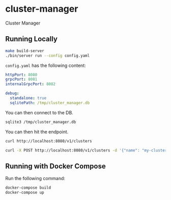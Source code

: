 # cluster-manager
Cluster Manager


## Running Locally

```bash
make build-server
./bin/server run --config config.yaml
```

`config.yaml` has the following content:

```yaml
httpPort: 8080
grpcPort: 8081
internalGrpcPort: 8082

debug:
  standalone: true
  sqlitePath: /tmp/cluster_manager.db
```

You can then connect to the DB.

```bash
sqlite3 /tmp/cluster_manager.db
```

You can then hit the endpoint.

```bash
curl http://localhost:8080/v1/clusters

curl -X POST http://localhost:8080/v1/clusters -d '{"name": "my-cluster"}'
```


## Running with Docker Compose

Run the following command:

```bash
docker-compose build
docker-compose up
```

